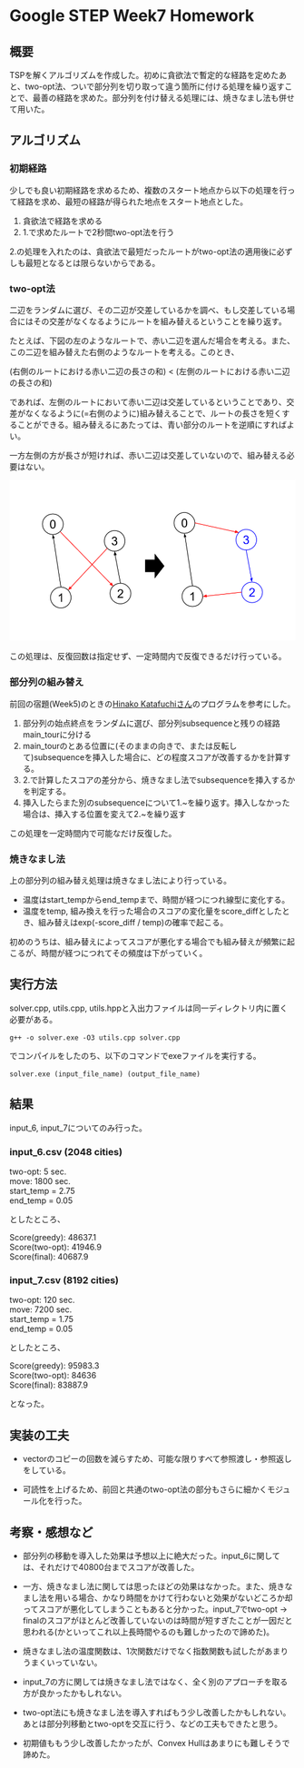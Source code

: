 # Google STEP Week7 Homework
## 概要
TSPを解くアルゴリズムを作成した。初めに貪欲法で暫定的な経路を定めたあと、two-opt法、ついで部分列を切り取って違う箇所に付ける処理を繰り返すことで、最善の経路を求めた。部分列を付け替える処理には、焼きなまし法も併せて用いた。

## アルゴリズム
### 初期経路
少しでも良い初期経路を求めるため、複数のスタート地点から以下の処理を行って経路を求め、最短の経路が得られた地点をスタート地点とした。

1. 貪欲法で経路を求める
2. 1.で求めたルートで2秒間two-opt法を行う

2.の処理を入れたのは、貪欲法で最短だったルートがtwo-opt法の適用後に必ずしも最短となるとは限らないからである。

### two-opt法
二辺をランダムに選び、その二辺が交差しているかを調べ、もし交差している場合にはその交差がなくなるようにルートを組み替えるということを繰り返す。

たとえば、下図の左のようなルートで、赤い二辺を選んだ場合を考える。また、この二辺を組み替えた右側のようなルートを考える。このとき、

(右側のルートにおける赤い二辺の長さの和) < (左側のルートにおける赤い二辺の長さの和)

であれば、左側のルートにおいて赤い二辺は交差しているということであり、交差がなくなるように(=右側のように)組み替えることで、ルートの長さを短くすることができる。組み替えるにあたっては、青い部分のルートを逆順にすればよい。

一方左側の方が長さが短ければ、赤い二辺は交差していないので、組み替える必要はない。

![交差の組み替え](document_fig1.png)

この処理は、反復回数は指定せず、一定時間内で反復できるだけ行っている。

### 部分列の組み替え
前回の宿題(Week5)のときの[Hinako Katafuchiさん](https://gist.github.com/chikochan/0e4312c08aca4bdd44586a4914fce878)のプログラムを参考にした。

1. 部分列の始点終点をランダムに選び、部分列subsequenceと残りの経路main_tourに分ける
2. main_tourのとある位置に(そのままの向きで、または反転して)subsequenceを挿入した場合に、どの程度スコアが改善するかを計算する。
3. 2.で計算したスコアの差分から、焼きなまし法でsubsequenceを挿入するかを判定する。
4. 挿入したらまた別のsubsequenceについて1.~を繰り返す。挿入しなかった場合は、挿入する位置を変えて2.~を繰り返す

この処理を一定時間内で可能なだけ反復した。

### 焼きなまし法
上の部分列の組み替え処理は焼きなまし法により行っている。

* 温度はstart_tempからend_tempまで、時間が経つにつれ線型に変化する。
* 温度をtemp, 組み換えを行った場合のスコアの変化量をscore_diffとしたとき、組み替えはexp(-score_diff / temp)の確率で起こる。

初めのうちは、組み替えによってスコアが悪化する場合でも組み替えが頻繁に起こるが、時間が経つにつれてその頻度は下がっていく。


## 実行方法
solver.cpp, utils.cpp, utils.hppと入出力ファイルは同一ディレクトリ内に置く必要がある。
```
g++ -o solver.exe -O3 utils.cpp solver.cpp
```
でコンパイルをしたのち、以下のコマンドでexeファイルを実行する。
```
solver.exe (input_file_name) (output_file_name)
```

## 結果
input_6, input_7についてのみ行った。

### input_6.csv (2048 cities)
two-opt: 5 sec.  
move: 1800 sec.  
start_temp = 2.75  
end_temp = 0.05  

としたところ、

Score(greedy): 48637.1  
Score(two-opt): 41946.9  
Score(final): 40687.9  


### input_7.csv (8192 cities)
two-opt: 120 sec.  
move: 7200 sec.  
start_temp = 1.75  
end_temp = 0.05  

としたところ、

Score(greedy): 95983.3  
Score(two-opt): 84636  
Score(final): 83887.9  

となった。

## 実装の工夫
* vectorのコピーの回数を減らすため、可能な限りすべて参照渡し・参照返しをしている。

* 可読性を上げるため、前回と共通のtwo-opt法の部分もさらに細かくモジュール化を行った。

## 考察・感想など
* 部分列の移動を導入した効果は予想以上に絶大だった。input_6に関しては、それだけで40800台までスコアが改善した。

* 一方、焼きなまし法に関しては思ったほどの効果はなかった。また、焼きなまし法を用いる場合、かなり時間をかけて行わないと効果がないどころか却ってスコアが悪化してしまうこともあると分かった。input_7でtwo-opt -> finalのスコアがほとんど改善していないのは時間が短すぎたことが一因だと思われる(かといってこれ以上長時間やるのも難しかったので諦めた)。

* 焼きなまし法の温度関数は、1次関数だけでなく指数関数も試したがあまりうまくいっていない。

* input_7の方に関しては焼きなまし法ではなく、全く別のアプローチを取る方が良かったかもしれない。

* two-opt法にも焼きなまし法を導入すればもう少し改善したかもしれない。あとは部分列移動とtwo-optを交互に行う、などの工夫もできたと思う。

* 初期値ももう少し改善したかったが、Convex Hullはあまりにも難しそうで諦めた。
